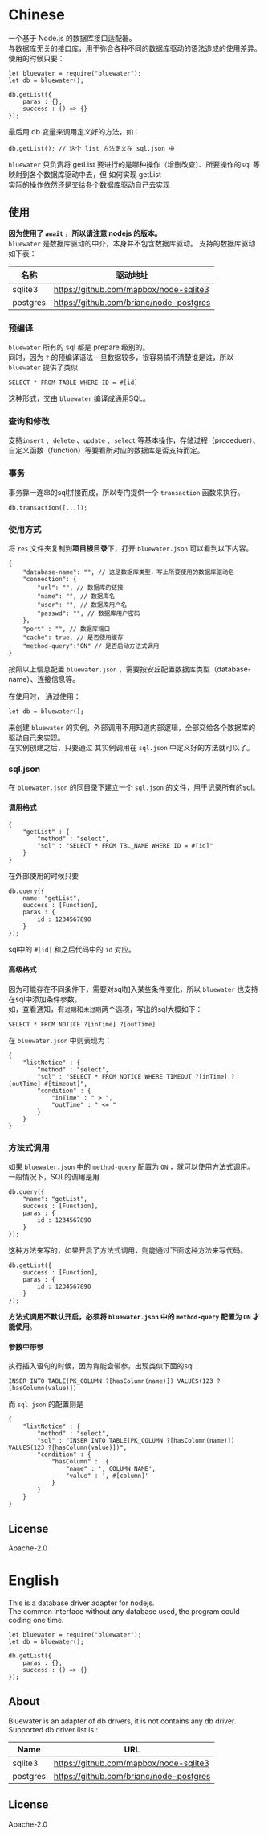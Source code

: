 # Chinese
一个基于 Node.js 的数据库接口适配器。  
与数据库无关的接口库，用于弥合各种不同的数据库驱动的语法造成的使用差异。  
使用的时候只要：

```
let bluewater = require("bluewater");
let db = bluewater();

db.getList({
	paras : {},
	success : () => {}
});
```

最后用 db 变量来调用定义好的方法，如：
```
db.getList(); // 这个 list 方法定义在 sql.json 中
```
`bluewater` 只负责将 getList 要进行的是哪种操作（增删改查）、所要操作的sql 等  
映射到各个数据库驱动中去，但 如何实现 getList  
实际的操作依然还是交给各个数据库驱动自己去实现

## 使用
**因为使用了 `await` ，所以请注意 nodejs 的版本。**  
`bluewater` 是数据库驱动的中介，本身并不包含数据库驱动。
支持的数据库驱动如下表：

| 名称 | 驱动地址 |
| --- | --- |
| sqlite3 | https://github.com/mapbox/node-sqlite3 |
| postgres | https://github.com/brianc/node-postgres |

### 预编译
`bluewater` 所有的 sql 都是 prepare 级别的。  
同时，因为 `?` 的预编译语法一旦数据较多，很容易搞不清楚谁是谁，所以 `bluewater` 提供了类似
```
SELECT * FROM TABLE WHERE ID = #[id]
```
这种形式，交由 `bluewater` 编译成通用SQL。

### 查询和修改
支持`insert` 、`delete` 、`update` 、`select` 等基本操作，存储过程（proceduer）、自定义函数（function）等要看所对应的数据库是否支持而定。

### 事务
事务靠一连串的sql拼接而成，所以专门提供一个 `transaction` 函数来执行。
```
db.transaction([...]);
```

### 使用方式
将 `res` 文件夹复制到**项目根目录**下，打开 `bluewater.json` 可以看到以下内容。
```
{
	"database-name": "", // 这是数据库类型，写上所要使用的数据库驱动名
	"connection": {
		"url": "", // 数据库的链接
		"name": "", // 数据库名
		"user": "", // 数据库用户名
		"passwd": "", // 数据库用户密码
	},
	"port" : "", // 数据库端口
	"cache": true, // 是否使用缓存
	"method-query":"ON" // 是否启动方法式调用
}
```

按照以上信息配置 `bluewater.json` ，需要按安丘配置数据库类型（database-name）、连接信息等。

在使用时， 通过使用：
```
let db = bluewater();
```
来创建 `bluewater` 的实例，外部调用不用知道内部逻辑，全部交给各个数据库的驱动自己来实现。  
在实例创建之后，只要通过 其实例调用在 `sql.json` 中定义好的方法就可以了。

### sql.json
在 `bluewater.json` 的同目录下建立一个 `sql.json` 的文件，用于记录所有的sql。

#### 调用格式
```
{
	"getList" : {
		"method" : "select",
		"sql" : "SELECT * FROM TBL_NAME WHERE ID = #[id]"
	}
}
```

在外部使用的时候只要
```
db.query({
	name: "getList",
	success : [Function],
	paras : {
		id : 1234567890
	}
});
```
sql中的 `#[id]` 和之后代码中的 `id` 对应。

#### 高级格式
因为可能存在不同条件下，需要对sql加入某些条件变化，所以 `bluewater` 也支持在sql中添加条件参数。  
如，查看通知，有`过期`和`未过期`两个选项，写出的sql大概如下：
```
SELECT * FROM NOTICE ?[inTime] ?[outTime]
```
在 `bluewater.json` 中则表现为：
```
{
	"listNotice" : {
		"method" : "select",
		"sql" : "SELECT * FROM NOTICE WHERE TIMEOUT ?[inTime] ?[outTime] #[timeout]",
		"condition" : {
			"inTime" : " > ",
			"outTime" : " <= "
		}
	}
}
```

### 方法式调用
如果 `bluewater.json` 中的 `method-query` 配置为 `ON` ，就可以使用方法式调用。  
一般情况下，SQL的调用是用
```
db.query({
	"name": "getList",
	success : [Function],
	paras : {
		id : 1234567890
	}
});
```
这种方法来写的，如果开启了方法式调用，则能通过下面这种方法来写代码。
```
db.getList({
	success : [Function],
	paras : {
		id : 1234567890
	}
});
```
**方法式调用不默认开启，必须将 `bluewater.json` 中的 `method-query` 配置为 `ON` 才能使用**。

#### 参数中带参
执行插入语句的时候，因为肯能会带参，出现类似下面的sql：
```
INSER INTO TABLE(PK_COLUMN ?[hasColumn(name)]) VALUES(123 ?[hasColumn(value)])
```
而 `sql.json` 的配置则是
```
{
	"listNotice" : {
		"method" : "select",
		"sql" : "INSER INTO TABLE(PK_COLUMN ?[hasColumn(name)]) VALUES(123 ?[hasColumn(value)])",
		"condition" : {
			"hasColumn" :  {
				"name" : ', COLUMN_NAME',
				"value" : ', #[column]'
			}
		}
	}
}
```

## License
Apache-2.0


# English

This is a database driver adapter for nodejs.  
The common interface without any database used, the program could coding one time.   

```
let bluewater = require("bluewater");
let db = bluewater();

db.getList({
	paras : {},
	success : () => {}
});
```

## About
Bluewater is an adapter of db drivers, it is not contains any db driver.  
Supported db driver list is :

| Name | URL |
| --- | --- |
| sqlite3 | https://github.com/mapbox/node-sqlite3 |
| postgres | https://github.com/brianc/node-postgres |

## License
Apache-2.0

